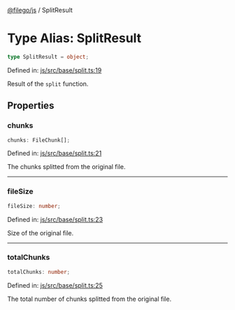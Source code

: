 [@filego/js](../README.md) / SplitResult

# Type Alias: SplitResult

```ts
type SplitResult = object;
```

Defined in: [js/src/base/split.ts:19](https://github.com/alpheustangs/filego.js/blob/2a25fe3fdc1a0816f27fbb873f77aac511984242/packages/js/src/base/split.ts#L19)

Result of the `split` function.

## Properties

### chunks

```ts
chunks: FileChunk[];
```

Defined in: [js/src/base/split.ts:21](https://github.com/alpheustangs/filego.js/blob/2a25fe3fdc1a0816f27fbb873f77aac511984242/packages/js/src/base/split.ts#L21)

The chunks splitted from the original file.

***

### fileSize

```ts
fileSize: number;
```

Defined in: [js/src/base/split.ts:23](https://github.com/alpheustangs/filego.js/blob/2a25fe3fdc1a0816f27fbb873f77aac511984242/packages/js/src/base/split.ts#L23)

Size of the original file.

***

### totalChunks

```ts
totalChunks: number;
```

Defined in: [js/src/base/split.ts:25](https://github.com/alpheustangs/filego.js/blob/2a25fe3fdc1a0816f27fbb873f77aac511984242/packages/js/src/base/split.ts#L25)

The total number of chunks splitted from the original file.
